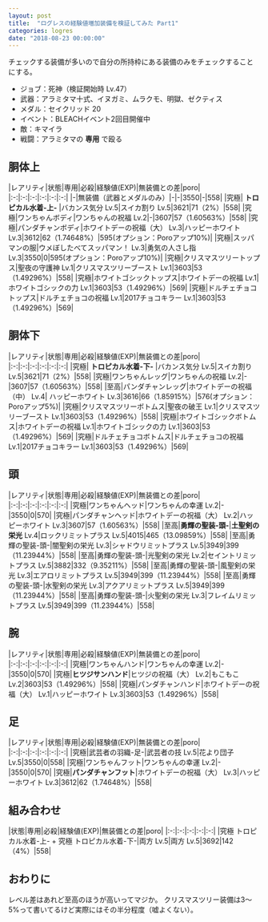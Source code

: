 ```yaml
---
layout: post
title:  "ログレスの経験値増加装備を検証してみた Part1"
categories: logres
date: "2018-08-23 00:00:00"
---
```


チェックする装備が多いので自分の所持枠にある装備のみをチェックすることにする。

- ジョブ：死神（検証開始時 Lv.47）
- 武器：アラミタマ十式、イヌガミ、ムラクモ、明獄、ゼクティス
- メダル：セイクリッド 20
- イベント：BLEACHイベント2回目開催中
- 敵：キマイラ
- 戦闘：アラミタマの **専用** で殴る

## 胴体上

|レアリティ|状態|専用|必殺|経験値(EXP)|無装備との差|poro|
|:-:|:-:|:-:|:-:|:-:|:-:|
|-|無装備（武器とメダルのみ）|-|-|3550|-|558|
|究極| **トロピカル水着-上-** |バカンス気分 Lv.5|スイカ割り Lv.5|3621|71（2%）|558|
|究極|ワンちゃんボディ|ワンちゃんの祝福 Lv.2|-|3607|57（1.60563%）|558|
|究極|パンダチャンボディ|ホワイトデーの祝福（大） Lv.3|ハッピーホワイト Lv.3|3612|62（1.74648%）|595(オプション：Poroアップ10%)|
|究極|スッパマンの服|ウメぼしたべてスッパマン！ Lv.3|勇気の人さし指　Lv.3|3550|0|595(オプション：Poroアップ10%)|
|究極|クリスマスツリートップス|聖夜の守護神 Lv.1|クリスマスツリーブースト Lv.1|3603|53（1.49296%）|558|
|究極|ホワイトゴシックトップス|ホワイトデーの祝福 Lv.1|ホワイトゴシックの力 Lv.1|3603|53（1.49296%）|569|
|究極|ドルチェチョコトップス|ドルチェチョコの祝福 Lv.1|2017チョコキラー Lv.1|3603|53（1.49296%）|569|

## 胴体下

|レアリティ|状態|専用|必殺|経験値(EXP)|無装備との差|poro|
|:-:|:-:|:-:|:-:|:-:|:-:|
|究極| **トロピカル水着-下-** |バカンス気分 Lv.5|スイカ割り Lv.5|3621|71（2%）|558|
|究極|ワンちゃんレッグ|ワンちゃんの祝福 Lv.2|-|3607|57（1.60563%）|558|
|至高|パンダチャンレッグ|ホワイトデーの祝福（中） Lv.4| ハッピーホワイト Lv.3|3616|66（1.85915%）|576(オプション：Poroアップ5%)|
|究極|クリスマスツリーボトムス|聖夜の破王 Lv.1|クリスマスツリーブースト Lv.1|3603|53（1.49296%）|558|
|究極|ホワイトゴシックボトムス|ホワイトデーの祝福 Lv.1|ホワイトゴシックの力 Lv.1|3603|53（1.49296%）|569|
|究極|ドルチェチョコボトムス|ドルチェチョコの祝福 Lv.1|2017チョコキラー Lv.1|3603|53（1.49296%）|569|

## 頭

|レアリティ|状態|専用|必殺|経験値(EXP)|無装備との差|poro|
|:-:|:-:|:-:|:-:|:-:|:-:|
|究極|ワンちゃんヘッド|ワンちゃんの幸運 Lv.2|-|3550|0|570|
|究極|パンダチャンヘッド|ホワイトデーの祝福（大） Lv.2|ハッピーホワイト Lv.3|3607|57（1.60563%）|558|
|至高|**勇輝の聖装-頭-**|**土聖剣の栄光** Lv.4|ロックリミットプラス Lv.5|4015|465（13.09859%）|558|
|至高|勇輝の聖装-頭-|闇聖剣の栄光 Lv.3|シャドウリミットプラス Lv.5|3949|399（11.23944%）|558|
|至高|勇輝の聖装-頭-|光聖剣の栄光 Lv.2|セイントリミットプラス Lv.5|3882|332（9.35211%）|558|
|至高|勇輝の聖装-頭-|風聖剣の栄光 Lv.3|エアロリミットプラス Lv.5|3949|399（11.23944%）|558|
|至高|勇輝の聖装-頭-|水聖剣の栄光 Lv.3|アクアリミットプラス Lv.5|3949|399（11.23944%）|558|
|至高|勇輝の聖装-頭-|火聖剣の栄光 Lv.3|フレイムリミットプラス Lv.5|3949|399（11.23944%）|558|

## 腕

|レアリティ|状態|専用|必殺|経験値(EXP)|無装備との差|poro|
|:-:|:-:|:-:|:-:|:-:|:-:|
|究極|ワンちゃんハンド|ワンちゃんの幸運 Lv.2|-|3550|0|570|
|究極|**ヒツジサンハンド**|ヒツジの祝福（大） Lv.2|もこもこ Lv.2|3603|53（1.49296%）|558|
|究極|パンダチャンハンド|ホワイトデーの祝福（大） Lv.1|ハッピーホワイト Lv.3|3603|53（1.49296%）|558|

## 足

|レアリティ|状態|専用|必殺|経験値(EXP)|無装備との差|poro|
|:-:|:-:|:-:|:-:|:-:|:-:|
|究極|武芸者の羽織-足-|武芸者の技 Lv.5|花より団子 Lv.5|3550|0|558|
|究極|ワンちゃんフット|ワンちゃんの幸運 Lv.2|-|3550|0|570|
|究極|**パンダチャンフット**|ホワイトデーの祝福（大） Lv.3|ハッピーホワイト Lv.3|3612|62（1.74648%）|558|

## 組み合わせ

|状態|専用|必殺|経験値(EXP)|無装備との差|poro|
|:-:|:-:|:-:|:-:|:-:|
|究極 トロピカル水着-上- + 究極 トロピカル水着-下-|両方 Lv.5|両方  Lv.5|3692|142（4%）|558|


## おわりに

レベル差はあれど至高のほうが高いってマジか。
クリスマスツリー装備は3〜5%って書いてるけど実際にはその半分程度（嘘よくない）。
